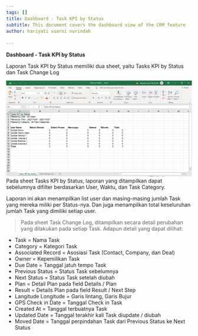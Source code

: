```yaml
---
tags: []
title: Dashboard - Task KPI by Status
subtitle: This document covers the dashboard view of the CRM feature
author: hariyati suarni nurindah

---
```

**Dashboard - Task KPI by Status**

Laporan Task KPI by Status memiliki dua sheet, yaitu Tasks KPI by Status dan Task Change Log

![](/uploads/kpi.PNG)Pada sheet Tasks KPI by Status, laporan yang ditampilkan dapat sebelumnya difilter berdasarkan User, Waktu, dan Task Category.

Laporan ini akan menampilkan list user dan masing-masing jumlah Task yang mereka miliki per Status-nya. Dan juga menampilkan total keseluruhan jumlah Task yang dimiliki setiap user.

> Pada sheet Task Change Log, ditampilkan secara detail perubahan yang dilakukan pada setiap Task. Adapun detail yang dapat dilihat:

* Task = Nama Task
* Category = Kategori Task
* Associated Record = Asosiasi Task (Contact, Company, dan Deal)
* Owner = Kepemilikan Task
* Due Date = Tanggal jatuh tempo Task
* Previous Status = Status Task sebelumnya
* Next Status = Status Task setelah diubah
* Plan = Detail Plan pada field Details / Plan
* Result = Details Plan pada field Result / Next Step
* Langitude Longitude = Garis lintang, Garis Bujur
* GPS Check in Date = Tanggal Check in Task
* Created At = Tanggal terbuatnya Task
* Updated Date = Tanggal terakhir kali Task diupdate / diubah
* Moved Date = Tanggal perpindahan Task dari Previous Status ke Next Status